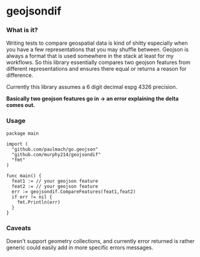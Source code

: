 # geojsondif

### What is it?

Writing tests to compare geospatial data is kind of shitty especially when you have a few representations that you may shuffle between. Geojson is always a format that is used somewhere in the stack at least for my workflows. So this library essentially compares two geojson features from different representations and ensures there equal or returns a reason for difference. 

Currently this library assumes a 6 digit decimal espg 4326 precision.

**Basically two geojson features go in -> an error explaining the delta comes out.**

### Usage 

```golang
package main

import (
  "github.com/paulmach/go.geojson"
  "github.com/murphy214/geojsondif"
  "fmt"
)

func main() {
  feat1 := // your geojson feature
  feat2 := // your geojson feature
  err := geojsondif.CompareFeatures(feat1,feat2)
  if err != nil {
    fmt.Println(err)
  }
}
```

### Caveats

Doesn't support geometry collections, and currently error returned is rather generic could easily add in more specific errors messages. 
